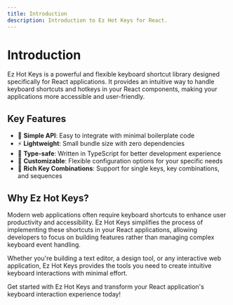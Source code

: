 ```yaml
---
title: Introduction
description: Introduction to Ez Hot Keys for React.
---
```


# Introduction

Ez Hot Keys is a powerful and flexible keyboard shortcut library designed specifically for React applications. It provides an intuitive way to handle keyboard shortcuts and hotkeys in your React components, making your applications more accessible and user-friendly.

## Key Features

- 🚀 **Simple API**: Easy to integrate with minimal boilerplate code
- ⚡ **Lightweight**: Small bundle size with zero dependencies
- 🎯 **Type-safe**: Written in TypeScript for better development experience
- 🔧 **Customizable**: Flexible configuration options for your specific needs
- 🎹 **Rich Key Combinations**: Support for single keys, key combinations, and sequences

## Why Ez Hot Keys?

Modern web applications often require keyboard shortcuts to enhance user productivity and accessibility. Ez Hot Keys simplifies the process of implementing these shortcuts in your React applications, allowing developers to focus on building features rather than managing complex keyboard event handling.

Whether you're building a text editor, a design tool, or any interactive web application, Ez Hot Keys provides the tools you need to create intuitive keyboard interactions with minimal effort.

Get started with Ez Hot Keys and transform your React application's keyboard interaction experience today!
